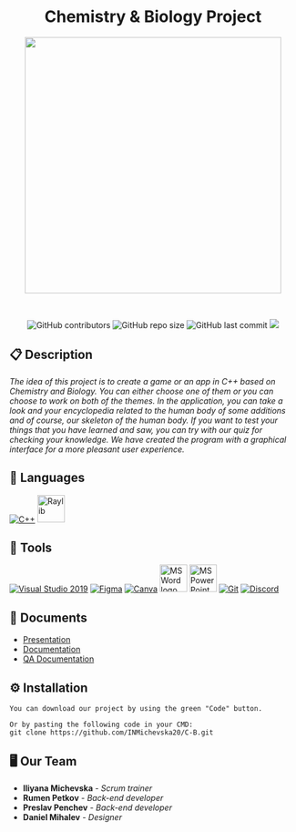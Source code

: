 <h1 align="center">Chemistry & Biology Project</h1>

<p align = "center">
  <img src="https://user-images.githubusercontent.com/75934947/229597141-440474e1-60ad-46f7-8509-779365ac5a19.png" width="450px"/>
</p>

<br>

<p align = "center">
    <img alt="GitHub contributors" src="https://img.shields.io/github/contributors/INMichevska20/C-B?style=flat-square">
    <img alt="GitHub repo size" src="https://img.shields.io/github/repo-size/INMichevska20/C-B?style=flat-square">
    <img alt="GitHub last commit" src="https://img.shields.io/github/last-commit/INMichevska20/C-B?style=flat-square">
    <img src="https://img.shields.io/github/languages/count/INMichevska20/C-B?style=flat-square">
</p>

## 📋 Description
  
<i>The idea of this project is to create a game or an app in C++ based on Chemistry and Biology. You can either choose one of them or you can choose to work on both of the themes. In the application, you can take a look and your encyclopedia related to the human body of some additions and of course, our skeleton of the human body. If you want to test your things that you have learned and saw, you can try with our quiz for checking your knowledge. We have created the program with a graphical interface for a more pleasant user experience.</i>

## 🚀 Languages 
  <p align="left"> 
  <a href="https://www.cplusplus.com/"><img src="https://img.icons8.com/color/48/000000/c-plus-plus-logo.png" alt="C++"/></a>
  <a href="https://www.raylib.com/"><img src="https://upload.wikimedia.org/wikipedia/commons/f/f4/Raylib_logo.png" width="48" alt="Raylib"/></a>
  </p>

## 🔧 Tools 
  <p align="left"> 
  <a href="https://visualstudio.microsoft.com/"><img src="https://img.icons8.com/fluency/48/000000/visual-studio.png" alt="Visual Studio 2019"/></a>
  <a href="https://www.figma.com/"><img src="https://img.icons8.com/color/48/000000/figma--v1.png" alt="Figma"/></a>
  <a href="https://www.canva.com/"><img src="https://img.icons8.com/fluency/48/null/canva.png" alt="Canva"/></a>
    <a href="https://www.microsoft.com/en-ww/microsoft-365/word"><img src="https://img.icons8.com/fluency/48/000000/microsoft-word-2019.png" alt="MS Word logo" width=48px/></a>
    <a href="https://www.microsoft.com/en-us/microsoft-365/powerpoint"><img src="https://img.icons8.com/fluency/48/000000/microsoft-powerpoint-2019.png" alt="MS PowerPoint logo" width=48px/></a>
    <a href="https://git-scm.com/"><img src="https://img.icons8.com/color/48/000000/git.png" alt="Git"/></a>
    <a href="https://discord.com/"><img src="https://img.icons8.com/fluency/48/null/microsoft-teams-2019.png" alt="Discord"/></a>
  </p> 

## 💼 Documents
- [Presentation](https://codingburgas-my.sharepoint.com/:p:/g/personal/inmichevska20_codingburgas_bg/ERnDA-Qh399JouyFbHyorIcBy89B2la0MD2_pnp-cJ2vUQ?e=3lPo8x)
- [Documentation](https://codingburgas-my.sharepoint.com/:w:/g/personal/inmichevska20_codingburgas_bg/EaCmqI_9qI5Cr-DqUolJ7B0BOpS3C0GPrkzxxGdkOhQecA?e=W6hafh)
- [QA Documentation](https://codingburgas-my.sharepoint.com/:x:/g/personal/inmichevska20_codingburgas_bg/Ef0jzej9-P5HuA2GQ7_NCWEBc4uG1mfwRGW4vQMDuzSI7w?e=SFnlZR)

## ⚙ Installation

```
You can download our project by using the green "Code" button.

Or by pasting the following code in your CMD:
git clone https://github.com/INMichevska20/C-B.git
```

## 🖥 Our Team
* **Iliyana Michevska** - *Scrum trainer* 
* **Rumen Petkov** - *Back-end developer* 
* **Preslav Penchev** - *Back-end developer* 
* **Daniel Mihalev** - *Designer*
